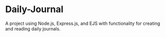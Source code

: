 # Daily-Journal
 A project using Node.js, Express.js, and EJS with functionality for creating and reading daily journals.
